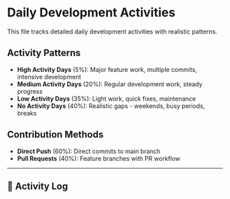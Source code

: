 # Daily Development Activities

This file tracks detailed daily development activities with realistic patterns.

## Activity Patterns
- **High Activity Days** (5%): Major feature work, multiple commits, intensive development
- **Medium Activity Days** (20%): Regular development work, steady progress
- **Low Activity Days** (35%): Light work, quick fixes, maintenance
- **No Activity Days** (40%): Realistic gaps - weekends, busy periods, breaks

## Contribution Methods
- **Direct Push** (60%): Direct commits to main branch
- **Pull Requests** (40%): Feature branches with PR workflow

---

## 📅 Activity Log